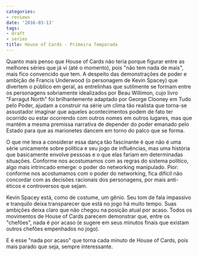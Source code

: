 ```yaml
---
categories:
- reviews
date: '2016-03-13'
tags:
- draft
- series
title: House of Cards - Primeira Temporada
---
```


Quanto mais penso que House of Cards não teria porque figurar entre as melhores séries que já vi (até o momento), pois "não tem nada de mais", mais fico convencido que tem. A despeito das demonstrações de poder e ambição de Francis Underwood (o personagem de Kevin Spacey) que divertem o público em geral, as entrelinhas que sutilmente se formam entre os personagens sobriamente idealizados por Beau Willimon, cujo livro "Farragut North" foi brilhantemente adaptado por George Clooney em Tudo pelo Poder, ajudam a construir na série um clima tão realista que torna-se assustador imaginar que aqueles acontecimentos podem de fato ter ocorrido ou estar ocorrendo com outros nomes em outros lugares, mas que mantém a mesma premissa narrativa de depender do poder emanado pelo Estado para que as marionetes dancem em torno do palco que se forma.

O que me leva a considerar essa dança tão fascinante é que não é uma série unicamente sobre política e seu jogo de influências, mas uma história que basicamente envolve pessoas e o que elas fariam em determinadas situações. Conforme nos acostumamos com as regras do sistema político, algo mais intrincado emerge: o poder do networking manipulado. Pior: conforme nos acostumamos com o poder do networking, fica difícil não concordar com as decisões racionais dos personagens, por mais anti-éticos e controversos que sejam.

Kevin Spacey está, como de costume, um gênio. Seu tom de fala impassivo e tranquilo deixa transparecer que está no jogo há muito tempo. Suas ambições deixa claro que não chegou na posição atual por acaso. Todos os movimentos de House of Cards parecem demonstrar que, entre os "chefões", nada é por acaso (e sugere em seus minutos finais que existam outros chefões empenhados no jogo).

E é esse "nada por acaso" que torna cada minuto de House of Cards, pois mais parado que seja, sempre interessante.